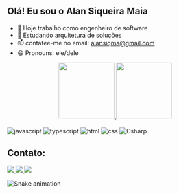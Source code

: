 ## Olá! Eu sou o Alan Siqueira Maia

- 🔭 Hoje trabalho como engenheiro de software
- 🌱 Estudando arquitetura de soluções
- 📫 contatee-me no email: alansiqma@gmail.com
- 😄 Pronouns: ele/dele

<div align="center">
  <a href="https://github.com/alansiqma">
    <img height="130em" src="https://github-readme-stats.vercel.app/api?username=alansiqma&show_icons=true&theme=tokyonight&include_all_commits=true&count_private=true&hide=stars,issues,contribs"/>
    <img height="130em" src="https://github-readme-stats.vercel.app/api/top-langs/?username=alansiqma&layout=compact&langs_count=7&theme=tokyonight"/>
  </a>
</div>

<div style="display: inline_block"><br>
  <img align="center" alt="javascript" src="https://img.shields.io/badge/javascript-%23323330.svg?style=for-the-badge&logo=javascript&logoColor=%23F7DF1Ev">
  <img align="center" alt="typescript" src="https://img.shields.io/badge/typescript-%23007ACC.svg?style=for-the-badge&logo=typescript&logoColor=white">
  <img align="center" alt="html" src="https://img.shields.io/badge/html5-%23E34F26.svg?style=for-the-badge&logo=html5&logoColor=white">
  <img align="center" alt="css" src="https://img.shields.io/badge/css3-%231572B6.svg?style=for-the-badge&logo=css3&logoColor=white ">
  <img align="center" alt="Csharp" src="https://img.shields.io/badge/c%23-%23239120.svg?style=for-the-badge&logo=c-sharp&logoColor=white "> 
</div>

## Contato:

<div> 
  <a href="https://instagram.com/alansiqma" target="_blank"><img src="https://img.shields.io/badge/-Instagram-%23E4405F?style=for-the-badge&logo=instagram&logoColor=white" target="_blank">
  </a>
 	<a href = "mailto:alansiqma@gmail.com">
    <img src="https://img.shields.io/badge/-Gmail-%23333?style=for-the-badge&logo=gmail&logoColor=white" target="_blank">
  </a>
  <a href="https://www.linkedin.com/in/alan-siqueira-maia-b2416448" target="_blank">
    <img src="https://img.shields.io/badge/-LinkedIn-%230077B5?style=for-the-badge&logo=linkedin&logoColor=white" target="_blank">
  </a>
  
  ![Snake animation](https://github.com/alansiqma/alansiqma/blob/output/github-contribution-grid-snake.svg)
 
</div>
